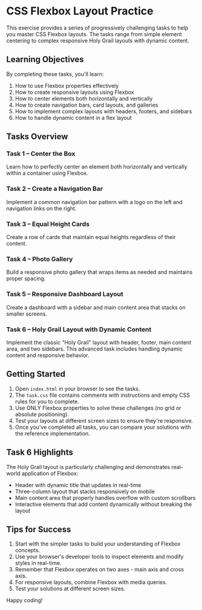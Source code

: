 # CSS Flexbox Layout Practice

This exercise provides a series of progressively challenging tasks to help you master CSS Flexbox layouts. The tasks range from simple element centering to complex responsive Holy Grail layouts with dynamic content.

## Learning Objectives

By completing these tasks, you'll learn:

1. How to use Flexbox properties effectively
2. How to create responsive layouts using Flexbox
3. How to center elements both horizontally and vertically
4. How to create navigation bars, card layouts, and galleries
5. How to implement complex layouts with headers, footers, and sidebars
6. How to handle dynamic content in a flex layout

## Tasks Overview

### Task 1 – Center the Box

Learn how to perfectly center an element both horizontally and vertically within a container using Flexbox.

### Task 2 – Create a Navigation Bar

Implement a common navigation bar pattern with a logo on the left and navigation links on the right.

### Task 3 – Equal Height Cards

Create a row of cards that maintain equal heights regardless of their content.

### Task 4 – Photo Gallery

Build a responsive photo gallery that wraps items as needed and maintains proper spacing.

### Task 5 – Responsive Dashboard Layout

Create a dashboard with a sidebar and main content area that stacks on smaller screens.

### Task 6 – Holy Grail Layout with Dynamic Content

Implement the classic "Holy Grail" layout with header, footer, main content area, and two sidebars. This advanced task includes handling dynamic content and responsive behavior.

## Getting Started

1. Open `index.html` in your browser to see the tasks.
2. The `task.css` file contains comments with instructions and empty CSS rules for you to complete.
3. Use ONLY Flexbox properties to solve these challenges (no grid or absolute positioning).
4. Test your layouts at different screen sizes to ensure they're responsive.
5. Once you've completed all tasks, you can compare your solutions with the reference implementation.

## Task 6 Highlights

The Holy Grail layout is particularly challenging and demonstrates real-world application of Flexbox:

- Header with dynamic title that updates in real-time
- Three-column layout that stacks responsively on mobile
- Main content area that properly handles overflow with custom scrollbars
- Interactive elements that add content dynamically without breaking the layout

## Tips for Success

1. Start with the simpler tasks to build your understanding of Flexbox concepts.
2. Use your browser's developer tools to inspect elements and modify styles in real-time.
3. Remember that Flexbox operates on two axes - main axis and cross axis.
4. For responsive layouts, combine Flexbox with media queries.
5. Test your solutions at different screen sizes.

Happy coding!
